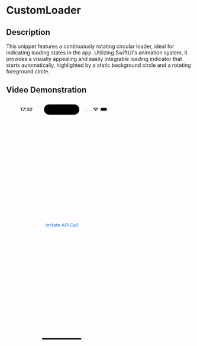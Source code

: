 # CustomLoader

## Description

This snippet features a continuously rotating circular loader, ideal for indicating loading states in the app. Utilizing SwiftUI's animation system, it provides a visually appealing and easily integrable loading indicator that starts automatically, highlighted by a static background circle and a rotating foreground circle.

## Video Demonstration

![Loader Demo Video](CustomLoaderGif.gif)
